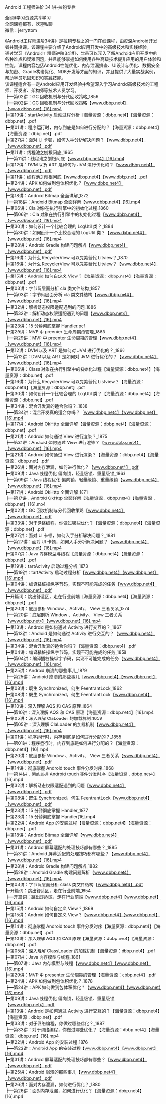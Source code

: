 Android 工程师进阶 34 讲-拉钩专栏

全网it学习资源共享学习<br>全网课程都有，欢迎私聊<br>微信：jerryttom<br>

《Android工程师进阶34讲》是拉钩专栏上的一门在线课程，由资深Android开发者共同授课。该课程主要介绍了Android应用开发中的高级技术和实践经验。<br> 通过学习《Android工程师进阶34讲》，学员可以深入了解Android应用开发中的各种难点和疑难问题，并且能够掌握如何使用各种高级技术提升应用的用户体验和性能。课程内容包括Android性能优化、内存泄漏排查、UI设计与优化、数据安全与加密、Gradle构建优化、NDK开发等方面的知识，并且提供了大量实战案例，帮助学员巩固知识和实践技能。<br> 该课程适合有一定Android应用开发经验并希望深入学习Android高级技术的工程师、开发者、架构师等技术人员学习。<br> ┣━第02讲：GC 回收机制与分代回收策略_1856<br> ┣━第02讲：GC 回收机制与分代回收策略【www.dbbp.net4】【www.dbbp.net】[16].mp4<br> ┣━第19讲：startActivity 启动过程分析【海量资源：dbbp.net4】【海量资源：dbbp.net】.pdf<br> ┣━第01讲：程序运行时，内存到底是如何进行分配的？【海量资源：dbbp.net4】【海量资源：dbbp.net】.pdf<br> ┣━第27讲：面对 UI 卡顿，如何入手分析解决问题？【www.dbbp.net4】【www.dbbp.net】.pdf<br> ┣━第11讲：线程池之刨根问底_1865<br> ┣━第11讲：线程池之刨根问底【www.dbbp.net4】[16].mp4<br> ┣━第12讲：DVM 以及 ART 是如何对 JVM 进行优化的？【www.dbbp.net4】【www.dbbp.net】.pdf<br> ┣━第11讲：线程池之刨根问底【www.dbbp.net4】【www.dbbp.net】.pdf<br> ┣━第24讲：APK 如何做到包体积优化？【www.dbbp.net4】【www.dbbp.net】.pdf<br> ┣━第18讲：Android Bitmap 全面详解_1872<br> ┣━第18讲：Android Bitmap 全面详解【www.dbbp.net4】[16].mp4<br> ┣━第06讲：Cla 对象在执行引擎中的初始化过程_1860<br> ┣━第06讲：Cla 对象在执行引擎中的初始化过程【www.dbbp.net4】【www.dbbp.net】[16].mp4<br> ┣━第30讲：如何设计一个比较合理的 LogUtil 类？_1884<br> ┣━第30讲：如何设计一个比较合理的 LogUtil 类？【www.dbbp.net4】【www.dbbp.net】[16].mp4<br> ┣━第28讲：Android Gradle 构建问题解析【www.dbbp.net4】【www.dbbp.net】.pdf<br> ┣━第16讲：为什么 RecyclerView 可以完美替代 Litview？_1870<br> ┣━第16讲：为什么 RecyclerView 可以完美替代 Litview？【www.dbbp.net4】【www.dbbp.net】[16].mp4<br> ┣━第15讲：Android 如何自定义 View？【海量资源：dbbp.net4】【海量资源：dbbp.net】.pdf<br> ┣━第03讲：字节码层面分析 cla 类文件结构_1857<br> ┣━第03讲：字节码层面分析 cla 类文件结构【www.dbbp.net4】【www.dbbp.net】[16].mp4<br> ┣━第32讲：解析动态权限适配遇到的问题_1886<br> ┣━第32讲：解析动态权限适配遇到的问题【www.dbbp.net4】【www.dbbp.net】[16].mp4<br> ┣━第23讲：15&nbsp;分钟彻底掌握&nbsp;Handler.pdf<br> ┣━第29讲：MVP 中 preenter 生命周期的管理_1883<br> ┣━第29讲：MVP 中 preenter 生命周期的管理【www.dbbp.net4】【www.dbbp.net】[16].mp4<br> ┣━第12讲：DVM 以及 ART 是如何对 JVM 进行优化的？_1866<br> ┣━第12讲：DVM 以及 ART 是如何对 JVM 进行优化的？【www.dbbp.net4】【www.dbbp.net】[16].mp4<br> ┣━第06讲：Class 对象在执行引擎中的初始化过程【海量资源：dbbp.net4】【海量资源：dbbp.net】.pdf<br> ┣━第16讲：为什么 RecyclerView 可以完美替代 Listview？【海量资源：dbbp.net4】【海量资源：dbbp.net】.pdf<br> ┣━第30讲：如何设计一个比较合理的 LogUtil 类？【海量资源：dbbp.net4】【海量资源：dbbp.net】.pdf<br> ┣━第34讲：混合开发真的适合你吗？_1888<br> ┣━第34讲：混合开发真的适合你吗？【www.dbbp.net4】【www.dbbp.net】[16].mp4<br> ┣━第17讲：Android OkHttp 全面详解【海量资源：dbbp.net4】【海量资源：dbbp.net】.pdf<br> ┣━第21讲：Android 如何通过 View 进行渲染？_1875<br> ┣━第21讲：Android 如何通过 View 进行渲染？【www.dbbp.net4】【www.dbbp.net】[16].mp4<br> ┣━第21讲：Android 如何通过 View 进行渲染？【海量资源：dbbp.net4】【海量资源：dbbp.net】.pdf<br> ┣━第26讲：面对内存泄漏，如何进行优化？【www.dbbp.net4】.pdf<br> ┣━第09讲：Java 线程优化 偏向锁，轻量级锁、重量级锁_1863<br> ┣━第09讲：Java 线程优化 偏向锁，轻量级锁、重量级锁【www.dbbp.net4】【www.dbbp.net】[16].mp4<br> ┣━第17讲：Android OkHttp 全面详解_1871<br> ┣━第17讲：Android OkHttp 全面详解【海量资源：dbbp.net4】【海量资源：dbbp.net】[16].mp4<br> ┣━第02讲：GC 回收机制与分代回收策略【www.dbbp.net4】【www.dbbp.net】.pdf<br> ┣━第33讲：对于网络编程，你做过哪些优化？【海量资源：dbbp.net4】【海量资源：dbbp.net】.pdf<br> ┣━第27讲：面对 UI 卡顿，如何入手分析解决问题？_1881<br> ┣━第27讲：面对 UI 卡顿，如何入手分析解决问题？【www.dbbp.net4】【www.dbbp.net】[16].mp4<br> ┣━第07讲：Java 内存模型与线程【海量资源：dbbp.net4】【海量资源：dbbp.net】.pdf<br> ┣━第19讲：tartActivity 启动过程分析_1873<br> ┣━第19讲：tartActivity 启动过程分析【www.dbbp.net4】【www.dbbp.net】[16].mp4<br> ┣━第04讲：编译插桩操纵字节码，实现不可能完成的任务【www.dbbp.net4】【www.dbbp.net】.pdf<br> ┣━开篇词：跳出舒适区，走在行业前端【海量资源：dbbp.net4】【海量资源：dbbp.net】.pdf<br> ┣━第20讲：底层剖析 Window 、Activity、 View 三者关系_1874<br> ┣━第20讲：底层剖析 Window 、Activity、 View 三者关系【www.dbbp.net4】【www.dbbp.net】[16].mp4<br> ┣━第13讲：Android 是如何通过 Activity 进行交互的？_1867<br> ┣━第13讲：Android 是如何通过 Activity 进行交互的？【www.dbbp.net4】【www.dbbp.net】[16].mp4<br> ┣━第34讲：混合开发真的适合你吗？【海量资源：dbbp.net4】.pdf<br> ┣━第04讲：编译插桩操纵字节码，实现不可能完成的任务_1858<br> ┣━第04讲：编译插桩操纵字节码，实现不可能完成的任务【www.dbbp.net4】【www.dbbp.net】[16].mp4<br> ┣━第25讲：Android 崩溃的那些事儿_1879<br> ┣━第25讲：Android 崩溃的那些事儿【www.dbbp.net4】【www.dbbp.net】[16].mp4<br> ┣━第08讲：既生 Synchronized，何生 ReentrantLock_1862<br> ┣━第08讲：既生 Synchronized，何生 ReentrantLock【www.dbbp.net4】[16].mp4<br> ┣━第10讲：深入理解 AQS 和 CAS 原理_1864<br> ┣━第10讲：深入理解 AQS 和 CAS 原理【海量资源：dbbp.net4】[16].mp4<br> ┣━第05讲：深入理解 ClaLoader 的加载机制_1859<br> ┣━第05讲：深入理解 ClaLoader 的加载机制【www.dbbp.net4】【www.dbbp.net】[16].mp4<br> ┣━第01讲：程序运行时，内存到底是如何进行分配的？_1855<br> ┣━第01讲：程序运行时，内存到底是如何进行分配的？【海量资源：dbbp.net4】[16].mp4<br> ┣━第20讲：底层剖析 Window 、Activity、 View 三者关系【www.dbbp.net4】【www.dbbp.net】.pdf<br> ┣━第14讲：彻底掌握 Android touch 事件分发时序_1868<br> ┣━第14讲：彻底掌握 Android touch 事件分发时序【海量资源：dbbp.net4】[16].mp4<br> ┣━第32讲：解析动态权限适配遇到的问题【www.dbbp.net4】【www.dbbp.net】.pdf<br> ┣━第08讲：既生 Synchronized，何生 ReentrantLock【www.dbbp.net4】【www.dbbp.net】.pdf<br> ┣━第23讲：15&nbsp;分钟彻底掌握&nbsp;Handler_1877<br> ┣━第23讲：15&nbsp;分钟彻底掌握&nbsp;Handler[16].mp4<br> ┣━第22讲：Android App 的安装过程【海量资源：dbbp.net4】【海量资源：dbbp.net】.pdf<br> ┣━第18讲：Android Bitmap 全面详解【www.dbbp.net4】【www.dbbp.net】.pdf<br> ┣━第31讲：Android 屏幕适配的处理技巧都有哪些？_1885<br> ┣━第31讲：Android 屏幕适配的处理技巧都有哪些？【www.dbbp.net4】【www.dbbp.net】[16].mp4<br> ┣━第28讲：Android Gradle 构建问题解析_1882<br> ┣━第28讲：Android Gradle 构建问题解析【www.dbbp.net4】【www.dbbp.net】[16].mp4<br> ┣━第03讲：字节码层面分析 class 类文件结构【www.dbbp.net4】.pdf<br> ┣━开篇词：跳出舒适区，走在行业前端_1854<br> ┣━开篇词：跳出舒适区，走在行业前端【www.dbbp.net4】【www.dbbp.net】[16].mp4<br> ┣━第15讲：Android 如何自定义 View？_1869<br> ┣━第15讲：Android 如何自定义 View？【www.dbbp.net4】【www.dbbp.net】[16].mp4<br> ┣━第14讲：彻底掌握 Android touch 事件分发时序【海量资源：dbbp.net4】【海量资源：dbbp.net】.pdf<br> ┣━第10讲：深入理解 AQS 和 CAS 原理【海量资源：dbbp.net4】【海量资源：dbbp.net】.pdf<br> ┣━第05讲：深入理解 ClassLoader 的加载机制【海量资源：dbbp.net4】.pdf<br> ┣━第07讲：Java 内存模型与线程_1861<br> ┣━第07讲：Java 内存模型与线程【www.dbbp.net4】【www.dbbp.net】[16].mp4<br> ┣━第29讲：MVP 中 presenter 生命周期的管理【海量资源：dbbp.net4】.pdf<br> ┣━第24讲：APK 如何做到包体积优化？_1878<br> ┣━第24讲：APK 如何做到包体积优化？【www.dbbp.net4】【www.dbbp.net】[16].mp4<br> ┣━第09讲：Java 线程优化 偏向锁，轻量级锁、重量级锁【www.dbbp.net4】.pdf<br> ┣━第13讲：Android 是如何通过 Activity 进行交互的？【海量资源：dbbp.net4】【海量资源：dbbp.net】.pdf<br> ┣━第33讲：对于网络编程，你做过哪些优化？_1887<br> ┣━第33讲：对于网络编程，你做过哪些优化？【海量资源：dbbp.net4】【海量资源：dbbp.net】[16].mp4<br> ┣━第22讲：Android App 的安装过程_1876<br> ┣━第22讲：Android App 的安装过程【www.dbbp.net4】【www.dbbp.net】[16].mp4<br> ┣━第31讲：Android 屏幕适配的处理技巧都有哪些？【www.dbbp.net4】【www.dbbp.net】.pdf<br> ┣━第25讲：Android 崩溃的那些事儿【www.dbbp.net4】【www.dbbp.net】.pdf<br> ┣━第26讲：面对内存泄漏，如何进行优化？_1880<br> ┣━第26讲：面对内存泄漏，如何进行优化？【海量资源：dbbp.net4】[16].mp4